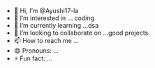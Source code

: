 - 👋 Hi, I’m @Ayushi17-la
- 👀 I’m interested in ... coding
- 🌱 I’m currently learning ...dsa
- 💞️ I’m looking to collaborate on ...good projects
- 📫 How to reach me ... 
- 😄 Pronouns: ...
- ⚡ Fun fact: ...

<!---
Ayushi17-la/Ayushi17-la is a ✨ special ✨ repository because its `README.md` (this file) appears on your GitHub profile.
You can click the Preview link to take a look at your changes.
--->
